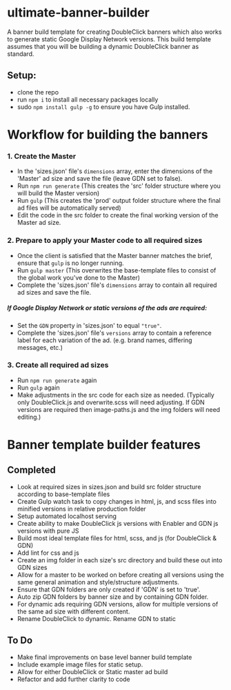 # ultimate-banner-builder
A banner build template for creating DoubleClick banners which also works to generate static Google Display Network versions. This build template assumes that you will be building a dynamic DoubleClick banner as standard.

## Setup:
- clone the repo
- run `npm i` to install all necessary packages locally
- sudo `npm install gulp -g` to ensure you have Gulp installed.

# Workflow for building the banners
### 1. Create the Master
- In the 'sizes.json' file's `dimensions` array, enter the dimensions of the 'Master' ad size and save the file (leave GDN set to false). 
- Run `npm run generate` (This creates the 'src' folder structure where you will build the Master version)
- Run `gulp` (This creates the 'prod' output folder structure where the final ad files will be automatically served)
- Edit the code in the src folder to create the final working version of the Master ad size.

### 2. Prepare to apply your Master code to all required sizes
- Once the client is satisfied that the Master banner matches the brief, ensure that `gulp` is no longer running.
- Run `gulp master` (This overwrites the base-template files to consist of the global work you've done to the Master)
- Complete the 'sizes.json' file's `dimensions` array to contain all required ad sizes and save the file. 

##### If Google Display Network or static versions of the ads are required:
- Set the `GDN` property in 'sizes.json' to equal `"true"`. 
- Complete the 'sizes.json' file's `versions` array to contain a reference label for each variation of the ad. (e.g. brand names, differing messages, etc.) 

### 3. Create all required ad sizes
- Run `npm run generate` again
- Run `gulp` again
- Make adjustments in the src code for each size as needed. (Typically only DoubleClick.js and overwrite.scss will need adjusting. If GDN versions are required then image-paths.js and the img folders will need editing.)


# Banner template builder features
## Completed
- Look at required sizes in sizes.json and build src folder structure according to base-template files
- Create Gulp watch task to copy changes in html, js, and scss files into minified versions in relative production folder
- Setup automated localhost serving
- Create ability to make DoubleClick js versions with Enabler and GDN js versions with pure JS
- Build most ideal template files for html, scss, and js (for DoubleClick & GDN)
- Add lint for css and js
- Create an img folder in each size's src directory and build these out into GDN sizes
- Allow for a master to be worked on before creating all versions using the same general animation and style/structure adjustments.
- Ensure that GDN folders are only created if 'GDN' is set to 'true'.
- Auto zip GDN folders by banner size and by containing GDN folder.
- For dynamic ads requiring GDN versions, allow for multiple versions of the same ad size with different content.
- Rename DoubleClick to dynamic. Rename GDN to static

## To Do
- Make final improvements on base level banner build template
- Include example image files for static setup.
- Allow for either DoubleClick or Static master ad build
- Refactor and add further clarity to code
